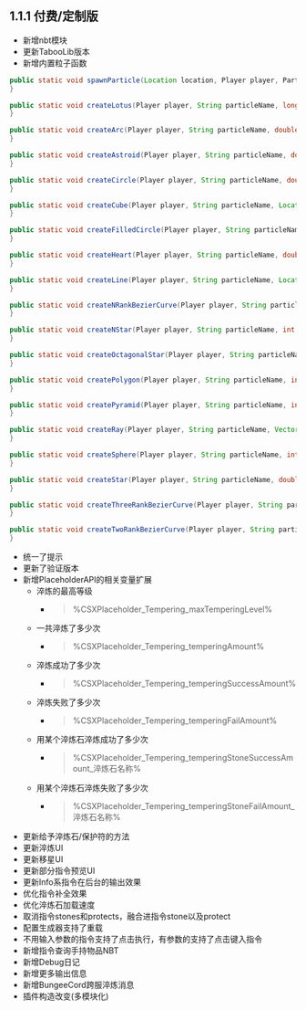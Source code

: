 ## 1.1.1 付费/定制版

- 新增nbt模块
- 更新TabooLib版本
- 新增内置粒子函数

```java line-numbers
public static void spawnParticle(Location location, Player player, Particle particle, Vector offset, double speed, int count, Object data) {
}

public static void createLotus(Player player, String particleName, long period, Vector vector, int count, double speed, ProxyParticle.Data data) {
}

public static void createArc(Player player, String particleName, double startAngele, double angle, double radius, double step, long period, Vector vector, int count, double speed, ProxyParticle.Data data) {
}

public static void createAstroid(Player player, String particleName, double radius, Vector vector, int count, double speed, ProxyParticle.Data data) {
}

public static void createCircle(Player player, String particleName, double radius, double step, long period, Vector vector, int count, double speed, ProxyParticle.Data data) {
}

public static void createCube(Player player, String particleName, Location minLoc, Location maxLoc, double step, Vector vector, int count, double speed, ProxyParticle.Data data) {
}

public static void createFilledCircle(Player player, String particleName, double radius, int sample, Vector vector, int count, double speed, ProxyParticle.Data data) {
}

public static void createHeart(Player player, String particleName, double xScaleRate, double yScaleRate, long period, Vector vector, int count, double speed, ProxyParticle.Data data) {
}

public static void createLine(Player player, String particleName, Location end, double step, long period, Vector vector, int count, double speed, ProxyParticle.Data data) {
}

public static void createNRankBezierCurve(Player player, String particleName, List<Location> locations, double step, Vector vector, int count, double speed, ProxyParticle.Data data) {
}

public static void createNStar(Player player, String particleName, int corner, double radius, double step, Vector vector, int count, double speed, ProxyParticle.Data data) {
}

public static void createOctagonalStar(Player player, String particleName, double radius, double step, Vector vector, int count, double speed, ProxyParticle.Data data) {
}

public static void createPolygon(Player player, String particleName, int side, double step, Vector vector, int count, double speed, ProxyParticle.Data data) {
}

public static void createPyramid(Player player, String particleName, int side, double radius, double height, double step, Vector vector, int count, double speed, ProxyParticle.Data data) {
}

public static void createRay(Player player, String particleName, Vector direction, double maxLength, double step, double range, String stopType, long period, Vector vector, int count, double speed, ProxyParticle.Data data) {
}

public static void createSphere(Player player, String particleName, int sample, double radius, Vector vector, int count, double speed, ProxyParticle.Data data) {
}

public static void createStar(Player player, String particleName, double radius, double step, long period, Vector vector, int count, double speed, ProxyParticle.Data data) {
}

public static void createThreeRankBezierCurve(Player player, String particleName, Location p0, Location p1, Location p2, Location p3, double step, Vector vector, int count, double speed, ProxyParticle.Data data) {
}

public static void createTwoRankBezierCurve(Player player, String particleName, Location p0, Location p1, Location p2, double step, Vector vector, int count, double speed, ProxyParticle.Data data) {
}
```

- 统一了提示
- 更新了验证版本
- 新增PlaceholderAPI的相关变量扩展
    - 淬炼的最高等级
        - > %CSXPlaceholder_Tempering_maxTemperingLevel%
    - 一共淬炼了多少次
        - > %CSXPlaceholder_Tempering_temperingAmount%
    - 淬炼成功了多少次
        - > %CSXPlaceholder_Tempering_temperingSuccessAmount%
    - 淬炼失败了多少次
        - > %CSXPlaceholder_Tempering_temperingFailAmount%
    - 用某个淬炼石淬炼成功了多少次
        - > %CSXPlaceholder_Tempering_temperingStoneSuccessAmount_淬炼石名称%
    - 用某个淬炼石淬炼失败了多少次
        - > %CSXPlaceholder_Tempering_temperingStoneFailAmount_淬炼石名称%
- 更新给予淬炼石/保护符的方法
- 更新淬炼UI
- 更新移星UI
- 更新部分指令预览UI
- 更新Info系指令在后台的输出效果
- 优化指令补全效果
- 优化淬炼石加载速度
- 取消指令stones和protects，融合进指令stone以及protect
- 配置生成器支持了重载
- 不用输入参数的指令支持了点击执行，有参数的支持了点击键入指令
- 新增指令查询手持物品NBT
- 新增Debug日记
- 新增更多输出信息
- 新增BungeeCord跨服淬炼消息
- 插件构造改变(多模块化)
